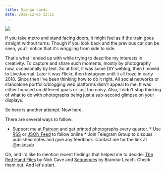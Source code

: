 ```yaml
---
title: Django cards
date: 2019-12-05 13:15
---
```


![](https://media.githubusercontent.com/media/mikesub/mikesub.net/master/photos/window.jpg)

If you take metro and stand facing doors, it might feel as if the train goes straight without turns. Though if you look back and the previous car can be seen, you'll notice that it's wriggling from side to side.

That's what I ended up with while trying to describe my interests in creativity. To capture and share such moments, mostly by photography now, occasionally by text. So at first, it was some DIY weblog, then I moved to LiveJournal. Later it was Flickr, then Instagram until it all froze in early 2018. Since then I've been thinking how to do it right. All social networks or standalone portfolio/blogging web platforms didn't appeal to me. It was either focused on different goals or just too noisy. Also, I didn't stop thinking of what to do with photographs being just a sub-second glimpse on your displays.

So here is another attempt. Now here.

There are several ways to follow:

* Support me at [Patreon](https://patreon.com/djangocards) and get printed photographs every quarter.
* Use [RSS](https://mikesub.net/blog/rss.xml) or [JSON Feed](https://mikesub.net/blog/feed.json) to follow online
* Join Telegram Group to discuss published notes and give any feedback. Contact me for the link at [@mikesub](https://telegram.me/mikesub)

Oh, and I'd like to mention recent findings that helped me to decide: [The Red Hand Files](https://www.theredhandfiles.com/) by Nick Cave and [Sequences](https://brandur.org/sequences-project) by Brandur Leach. Check them out. And let's start.